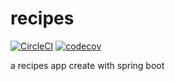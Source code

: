 # recipes
[![CircleCI](https://circleci.com/gh/EricGomez101/recipes.svg?style=svg)](https://circleci.com/gh/EricGomez101/recipes)
 [![codecov](https://codecov.io/gh/EricGomez101/recipes/branch/master/graph/badge.svg)](https://codecov.io/gh/EricGomez101/recipes)

a recipes app create with spring boot
  
